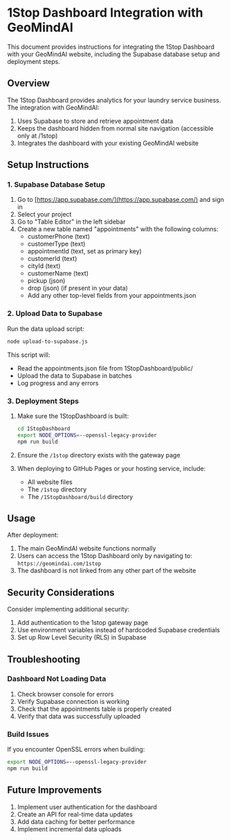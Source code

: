 # 1Stop Dashboard Integration with GeoMindAI

This document provides instructions for integrating the 1Stop Dashboard with your GeoMindAI website, including the Supabase database setup and deployment steps.

## Overview

The 1Stop Dashboard provides analytics for your laundry service business. The integration with GeoMindAI:

1. Uses Supabase to store and retrieve appointment data
2. Keeps the dashboard hidden from normal site navigation (accessible only at /1stop)
3. Integrates the dashboard with your existing GeoMindAI website

## Setup Instructions

### 1. Supabase Database Setup

1. Go to [https://app.supabase.com/](https://app.supabase.com/) and sign in
2. Select your project
3. Go to "Table Editor" in the left sidebar
4. Create a new table named "appointments" with the following columns:
   - customerPhone (text)
   - customerType (text)
   - appointmentId (text, set as primary key)
   - customerId (text)
   - cityId (text)
   - customerName (text)
   - pickup (json)
   - drop (json) (if present in your data)
   - Add any other top-level fields from your appointments.json

### 2. Upload Data to Supabase

Run the data upload script:

```bash
node upload-to-supabase.js
```

This script will:
- Read the appointments.json file from 1StopDashboard/public/
- Upload the data to Supabase in batches
- Log progress and any errors

### 3. Deployment Steps

1. Make sure the 1StopDashboard is built:
   ```bash
   cd 1StopDashboard
   export NODE_OPTIONS=--openssl-legacy-provider
   npm run build
   ```

2. Ensure the `/1stop` directory exists with the gateway page

3. When deploying to GitHub Pages or your hosting service, include:
   - All website files
   - The `/1stop` directory
   - The `/1StopDashboard/build` directory

## Usage

After deployment:

1. The main GeoMindAI website functions normally
2. Users can access the 1Stop Dashboard only by navigating to: `https://geomindai.com/1stop`
3. The dashboard is not linked from any other part of the website

## Security Considerations

Consider implementing additional security:

1. Add authentication to the 1stop gateway page
2. Use environment variables instead of hardcoded Supabase credentials
3. Set up Row Level Security (RLS) in Supabase

## Troubleshooting

### Dashboard Not Loading Data

1. Check browser console for errors
2. Verify Supabase connection is working
3. Check that the appointments table is properly created
4. Verify that data was successfully uploaded

### Build Issues

If you encounter OpenSSL errors when building:

```bash
export NODE_OPTIONS=--openssl-legacy-provider
npm run build
```

## Future Improvements

1. Implement user authentication for the dashboard
2. Create an API for real-time data updates
3. Add data caching for better performance
4. Implement incremental data uploads 